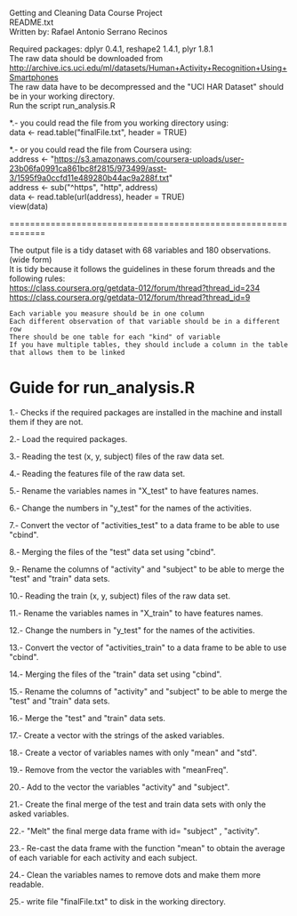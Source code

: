 Getting and Cleaning Data Course Project  
README.txt  
Written by: Rafael Antonio Serrano Recinos  


Required packages: dplyr 0.4.1, reshape2 1.4.1, plyr 1.8.1  
The raw data should be downloaded from  
 http://archive.ics.uci.edu/ml/datasets/Human+Activity+Recognition+Using+Smartphones   
The raw data have to be decompressed and the "UCI HAR Dataset" should be in your working directory.  
Run the script run_analysis.R    

*.- you could read the file from you working directory using:  
data <- read.table("finalFile.txt", header = TRUE)  

*.- or you could read the file from Coursera using:    
    address <- "https://s3.amazonaws.com/coursera-uploads/user-23b06fa0991ca861bc8f2815/973499/asst-3/1595f9a0ccfd11e489280b44ac9a288f.txt"  
    address <- sub("^https", "http", address)  
    data <- read.table(url(address), header = TRUE)  
    view(data)  
 
=============================================================

The output file is a tidy dataset with 68 variables and 180 observations. (wide form)  
It is tidy because it follows the guidelines in these forum threads and the following rules:  
https://class.coursera.org/getdata-012/forum/thread?thread_id=234  
https://class.coursera.org/getdata-012/forum/thread?thread_id=9  

    Each variable you measure should be in one column
    Each different observation of that variable should be in a different row
    There should be one table for each "kind" of variable
    If you have multiple tables, they should include a column in the table that allows them to be linked


Guide for run_analysis.R
=========================
1.- Checks if the required packages are installed in the machine and install them if they are not.

2.- Load the required packages.

3.- Reading the test (x, y, subject) files of the raw data set.

4.- Reading the features file of the raw data set.

5.- Rename the variables names in "X_test" to have features names.

6.- Change the numbers in "y_test" for the names of the activities.

7.- Convert the vector of "activities_test" to a data frame to be able to use "cbind".

8.- Merging the files of the "test" data set using "cbind".

9.- Rename the columns of "activity" and "subject" to be able to merge the "test" and "train" data sets.


10.- Reading the train (x, y, subject) files of the raw data set.

11.- Rename the variables names in "X_train" to have features names.

12.- Change the numbers in "y_test" for the names of the activities.

13.- Convert the vector of "activities_train" to a data frame to be able to use "cbind".

14.- Merging the files of the "train" data set using "cbind".

15.- Rename the columns of "activity" and "subject" to be able to merge the "test" and "train" data sets.


16.- Merge the "test" and "train" data sets.

17.- Create a vector with the strings of the asked variables.

18.- Create a vector of variables names with only "mean" and "std".

19.- Remove from the vector the variables with "meanFreq".

20.- Add to the vector the variables "activity" and "subject".  

21.- Create the final merge of the test and train data sets with only the asked variables.


22.- "Melt" the final merge data frame with id= "subject" , "activity".

23.- Re-cast the data frame with the function "mean" to obtain the average of each variable for each activity and each subject.

24.- Clean the variables names to remove dots and make them more readable.

25.- write file "finalFile.txt" to disk in the working directory.


